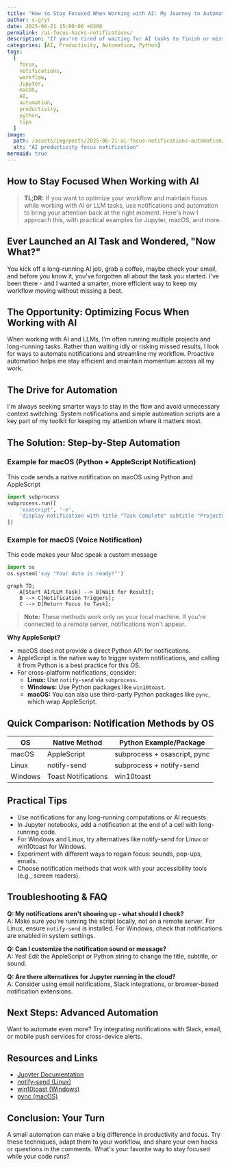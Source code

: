 ```yaml
---
title: "How to Stay Focused When Working with AI: My Journey to Automation"
author: s-gryt
date: 2025-06-21 15:00:00 +0300
permalink: /ai-focus-hacks-notifications/
description: "If you're tired of waiting for AI tasks to finish or missing important results, this guide shows how I use notifications and automation to help you reclaim your focus and make the most of your time - on any operating system."
categories: [AI, Productivity, Automation, Python]
tags:
  [
    focus,
    notifications,
    workflow,
    Jupyter,
    macOS,
    AI,
    automation,
    productivity,
    python,
    tips
  ]
image:
  path: /assets/img/posts/2025-06-21-ai-focus-notifications-automation/cover.png
  alt: "AI productivity focus notification"
mermaid: true
---
```


## How to Stay Focused When Working with AI

> **TL;DR:** If you want to optimize your workflow and maintain focus while working with AI or LLM tasks, use notifications and automation to bring your attention back at the right moment. Here's how I approach this, with practical examples for Jupyter, macOS, and more.

## Ever Launched an AI Task and Wondered, "Now What?"

You kick off a long-running AI job, grab a coffee, maybe check your email, and before you know it, you've forgotten all about the task you started. I've been there - and I wanted a smarter, more efficient way to keep my workflow moving without missing a beat.

## The Opportunity: Optimizing Focus When Working with AI

When working with AI and LLMs, I'm often running multiple projects and long-running tasks. Rather than waiting idly or risking missed results, I look for ways to automate notifications and streamline my workflow. Proactive automation helps me stay efficient and maintain momentum across all my work.

## The Drive for Automation

I'm always seeking smarter ways to stay in the flow and avoid unnecessary context switching. System notifications and simple automation scripts are a key part of my toolkit for keeping my attention where it matters most.

## The Solution: Step-by-Step Automation

### Example for macOS (Python + AppleScript Notification)

This code sends a native notification on macOS using Python and AppleScript

```python
import subprocess
subprocess.run([
    'osascript', '-e',
    'display notification with title "Task Complete" subtitle "ProjectX" sound name "Glass"'
])
```

### Example for macOS (Voice Notification)

This code makes your Mac speak a custom message

```python
import os
os.system('say "Your data is ready!"')
```

```mermaid
graph TD;
    A[Start AI/LLM Task] --> B[Wait for Result];
    B --> C[Notification Triggers];
    C --> D[Return Focus to Task];
```

> **Note:** These methods work only on your local machine. If you're connected to a remote server, notifications won't appear.

**Why AppleScript?**

- macOS does not provide a direct Python API for notifications.
- AppleScript is the native way to trigger system notifications, and calling it from Python is a best practice for this OS.
- For cross-platform notifications, consider:
  - **Linux:** Use `notify-send` via `subprocess`.
  - **Windows:** Use Python packages like `win10toast`.
  - **macOS:** You can also use third-party Python packages like `pync`, which wrap AppleScript.

## Quick Comparison: Notification Methods by OS

| OS      | Native Method       | Python Example/Package       |
| ------- | ------------------- | ---------------------------- |
| macOS   | AppleScript         | subprocess + osascript, pync |
| Linux   | notify-send         | subprocess + notify-send     |
| Windows | Toast Notifications | win10toast                   |

## Practical Tips

- Use notifications for any long-running computations or AI requests.
- In Jupyter notebooks, add a notification at the end of a cell with long-running code.
- For Windows and Linux, try alternatives like notify-send for Linux or win10toast for Windows.
- Experiment with different ways to regain focus: sounds, pop-ups, emails.
- Choose notification methods that work with your accessibility tools (e.g., screen readers).

## Troubleshooting & FAQ

**Q: My notifications aren't showing up - what should I check?**  
A: Make sure you're running the script locally, not on a remote server. For Linux, ensure `notify-send` is installed. For Windows, check that notifications are enabled in system settings.

**Q: Can I customize the notification sound or message?**  
A: Yes! Edit the AppleScript or Python string to change the title, subtitle, or sound.

**Q: Are there alternatives for Jupyter running in the cloud?**  
A: Consider using email notifications, Slack integrations, or browser-based notification extensions.

## Next Steps: Advanced Automation

Want to automate even more? Try integrating notifications with Slack, email, or mobile push services for cross-device alerts.

## Resources and Links

- [Jupyter Documentation](https://jupyter.org/documentation)
- [notify-send (Linux)](https://specifications.freedesktop.org/notification-spec/latest/)
- [win10toast (Windows)](https://pypi.org/project/win10toast/)
- [pync (macOS)](https://github.com/setem/pync)

## Conclusion: Your Turn

A small automation can make a big difference in productivity and focus. Try these techniques, adapt them to your workflow, and share your own hacks or questions in the comments. What's your favorite way to stay focused while your code runs?
